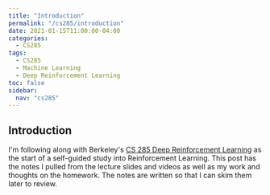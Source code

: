 ```yaml
---
title: "Introduction"
permalink: "/cs285/introduction"
date: 2021-01-15T11:00:00-04:00
categories:
  - CS285
tags:
  - CS285
  - Machine Learning
  - Deep Reinforcement Learning
toc: false
sidebar:
  nav: "cs285"
---
```


## Introduction

I'm following along with Berkeley's [CS 285 Deep Reinforcement Learning](http://rail.eecs.berkeley.edu/deeprlcourse/) as the start of a self-guided study into Reinforcement Learning. This post has the notes I pulled from the lecture slides and videos as well as my work and thoughts on the homework. The notes are written so that I can skim them later to review.
